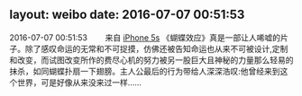 layout: weibo
date: 2016-07-07 00:51:53
---
2016-07-07 00:51:53  &nbsp;&nbsp;&nbsp;&nbsp;&nbsp;&nbsp; 来自 <a href="sinaweibo://customweibosource" rel="nofollow">iPhone 5s</a>
《蝴蝶效应》真是一部让人唏嘘的片子。除了感叹命运的无常和不可捉摸，仿佛还被告知命运也从来不可被设计,定制和改变，而试图改变所作的费尽心机的努力被另一股巨大且神秘的力量那么轻易的抹杀，如同蝴蝶扑扇一下翅膀。主人公最后的行为带给人深深浩叹:他曾经来到这个世界，可是好像从来没来过一样…… ​​​

